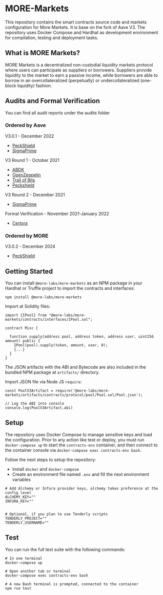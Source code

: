 # MORE-Markets

This repository contains the smart contracts source code and markets configuration for More Markets. It is base on the fork of Aave V3. The repository uses Docker Compose and Hardhat as development environment for compilation, testing and deployment tasks.

## What is MORE Markets?

MORE Markets is a decentralized non-custodial liquidity markets protocol where users can participate as suppliers or borrowers. Suppliers provide liquidity to the market to earn a passive income, while borrowers are able to borrow in an overcollateralized (perpetually) or undercollateralized (one-block liquidity) fashion.

## Audits and Formal Verification

You can find all audit reports under the audits folder

### Ordered by Aave

V3.0.1 - December 2022

- [PeckShield](./audits/Aave/09-12-2022_PeckShield_AaveV3-0-1.pdf)
- [SigmaPrime](./audits/Aave/23-12-2022_SigmaPrime_AaveV3-0-1.pdf)

V3 Round 1 - October 2021

- [ABDK](./audits/Aave/27-01-2022_ABDK_AaveV3.pdf)
- [OpenZeppelin](./audits/Aave/01-11-2021_OpenZeppelin_AaveV3.pdf)
- [Trail of Bits](./audits/Aave/07-01-2022_TrailOfBits_AaveV3.pdf)
- [Peckshield](./audits/Aave/14-01-2022_PeckShield_AaveV3.pdf)

V3 Round 2 - December 2021

- [SigmaPrime](./audits/Aave/27-01-2022_SigmaPrime_AaveV3.pdf)

Formal Verification - November 2021-January 2022

- [Certora](./certora/Aave_V3_Formal_Verification_Report_Jan2022.pdf)

### Ordered by MORE

V3.0.2 - December 2024

- [PeckShield](./audits/MORE/PeckShield-Audit-Report-MOREMarkets-v1.0.pdf)

## Getting Started

You can install `@more-labs/more-markets` as an NPM package in your Hardhat or Truffle project to import the contracts and interfaces:

`npm install @more-labs/more-markets`

Import at Solidity files:

```
import {IPool} from "@more-labs/more-markets/contracts/interfaces/IPool.sol";

contract Misc {

  function supply(address pool, address token, address user, uint256 amount) public {
    IPool(pool).supply(token, amount, user, 0);
    {...}
  }
}
```

The JSON artifacts with the ABI and Bytecode are also included in the bundled NPM package at `artifacts/` directory.

Import JSON file via Node JS `require`:

```
const PoolV3Artifact = require('@more-labs/more-markets/artifacts/contracts/protocol/pool/Pool.sol/Pool.json');

// Log the ABI into console
console.log(PoolV3Artifact.abi)
```

## Setup

The repository uses Docker Compose to manage sensitive keys and load the configuration. Prior to any action like test or deploy, you must run `docker-compose up` to start the `contracts-env` container, and then connect to the container console via `docker-compose exec contracts-env bash`.

Follow the next steps to setup the repository:

- Install `docker` and `docker-compose`
- Create an environment file named `.env` and fill the next environment variables

```
# Add Alchemy or Infura provider keys, alchemy takes preference at the config level
ALCHEMY_KEY=""
INFURA_KEY=""


# Optional, if you plan to use Tenderly scripts
TENDERLY_PROJECT=""
TENDERLY_USERNAME=""

```

## Test

You can run the full test suite with the following commands:

```
# In one terminal
docker-compose up

# Open another tab or terminal
docker-compose exec contracts-env bash

# A new Bash terminal is prompted, connected to the container
npm run test
```
